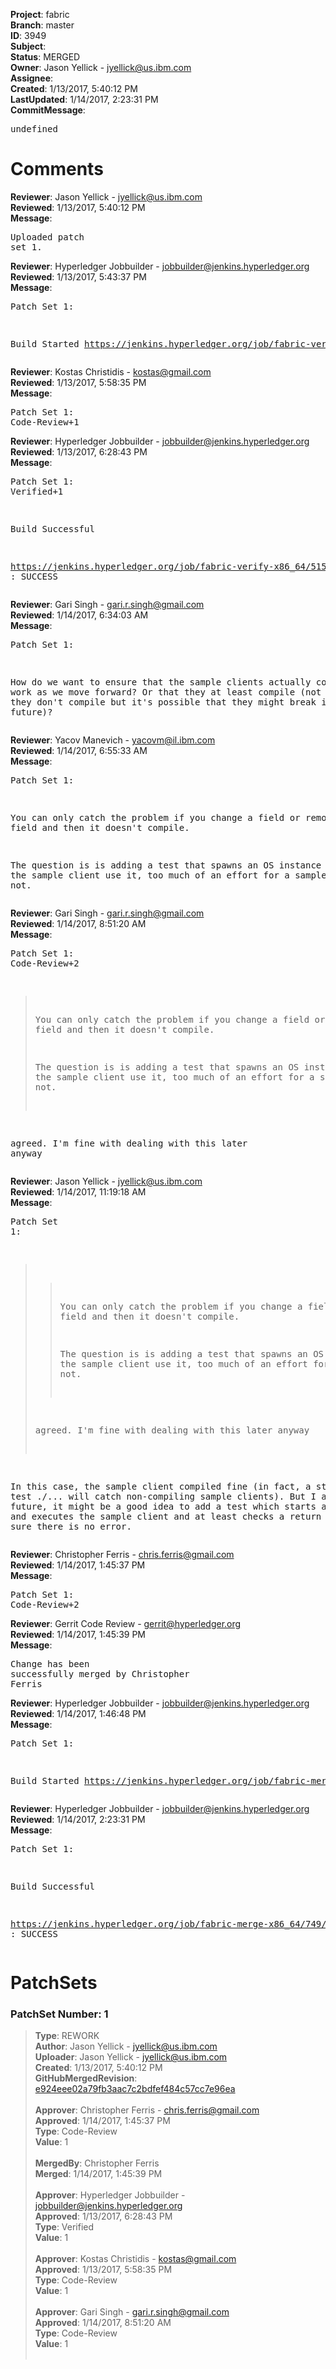 <strong>Project</strong>: fabric<br><strong>Branch</strong>: master<br><strong>ID</strong>: 3949<br><strong>Subject</strong>:<br><strong>Status</strong>: MERGED<br><strong>Owner</strong>: Jason Yellick - jyellick@us.ibm.com<br><strong>Assignee</strong>:<br><strong>Created</strong>: 1/13/2017, 5:40:12 PM<br><strong>LastUpdated</strong>: 1/14/2017, 2:23:31 PM<br><strong>CommitMessage</strong>:<br><pre>undefined</pre><h1>Comments</h1><strong>Reviewer</strong>: Jason Yellick - jyellick@us.ibm.com<br><strong>Reviewed</strong>: 1/13/2017, 5:40:12 PM<br><strong>Message</strong>: <pre>Uploaded patch set 1.</pre><strong>Reviewer</strong>: Hyperledger Jobbuilder - jobbuilder@jenkins.hyperledger.org<br><strong>Reviewed</strong>: 1/13/2017, 5:43:37 PM<br><strong>Message</strong>: <pre>Patch Set 1:

Build Started https://jenkins.hyperledger.org/job/fabric-verify-x86_64/5150/</pre><strong>Reviewer</strong>: Kostas Christidis - kostas@gmail.com<br><strong>Reviewed</strong>: 1/13/2017, 5:58:35 PM<br><strong>Message</strong>: <pre>Patch Set 1: Code-Review+1</pre><strong>Reviewer</strong>: Hyperledger Jobbuilder - jobbuilder@jenkins.hyperledger.org<br><strong>Reviewed</strong>: 1/13/2017, 6:28:43 PM<br><strong>Message</strong>: <pre>Patch Set 1: Verified+1

Build Successful 

https://jenkins.hyperledger.org/job/fabric-verify-x86_64/5150/ : SUCCESS</pre><strong>Reviewer</strong>: Gari Singh - gari.r.singh@gmail.com<br><strong>Reviewed</strong>: 1/14/2017, 6:34:03 AM<br><strong>Message</strong>: <pre>Patch Set 1:

How do we want to ensure that the sample clients actually continue to work as we move forward?   Or that they at least compile (not saying that they don't compile but it's possible that they might break in the future)?</pre><strong>Reviewer</strong>: Yacov Manevich - yacovm@il.ibm.com<br><strong>Reviewed</strong>: 1/14/2017, 6:55:33 AM<br><strong>Message</strong>: <pre>Patch Set 1:

You can only catch the problem if you change a field or remove a field and then it doesn't compile.

The question is is adding a test that spawns an OS instance and makes the sample client use it, too much of an effort for a sample client or not.</pre><strong>Reviewer</strong>: Gari Singh - gari.r.singh@gmail.com<br><strong>Reviewed</strong>: 1/14/2017, 8:51:20 AM<br><strong>Message</strong>: <pre>Patch Set 1: Code-Review+2

> You can only catch the problem if you change a field or remove a
 > field and then it doesn't compile.
 > 
 > The question is is adding a test that spawns an OS instance and
 > makes the sample client use it, too much of an effort for a sample
 > client or not.

agreed.  I'm fine with dealing with this later anyway</pre><strong>Reviewer</strong>: Jason Yellick - jyellick@us.ibm.com<br><strong>Reviewed</strong>: 1/14/2017, 11:19:18 AM<br><strong>Message</strong>: <pre>Patch Set 1:

> > You can only catch the problem if you change a field or remove a
 > > field and then it doesn't compile.
 > >
 > > The question is is adding a test that spawns an OS instance and
 > > makes the sample client use it, too much of an effort for a
 > sample
 > > client or not.
 > 
 > agreed.  I'm fine with dealing with this later anyway

In this case, the sample client compiled fine (in fact, a standard go test ./... will catch non-compiling sample clients).  But I agree, in the future, it might be a good idea to add a test which starts an orderer, and executes the sample client and at least checks a return code to make sure there is no error.</pre><strong>Reviewer</strong>: Christopher Ferris - chris.ferris@gmail.com<br><strong>Reviewed</strong>: 1/14/2017, 1:45:37 PM<br><strong>Message</strong>: <pre>Patch Set 1: Code-Review+2</pre><strong>Reviewer</strong>: Gerrit Code Review - gerrit@hyperledger.org<br><strong>Reviewed</strong>: 1/14/2017, 1:45:39 PM<br><strong>Message</strong>: <pre>Change has been successfully merged by Christopher Ferris</pre><strong>Reviewer</strong>: Hyperledger Jobbuilder - jobbuilder@jenkins.hyperledger.org<br><strong>Reviewed</strong>: 1/14/2017, 1:46:48 PM<br><strong>Message</strong>: <pre>Patch Set 1:

Build Started https://jenkins.hyperledger.org/job/fabric-merge-x86_64/749/</pre><strong>Reviewer</strong>: Hyperledger Jobbuilder - jobbuilder@jenkins.hyperledger.org<br><strong>Reviewed</strong>: 1/14/2017, 2:23:31 PM<br><strong>Message</strong>: <pre>Patch Set 1:

Build Successful 

https://jenkins.hyperledger.org/job/fabric-merge-x86_64/749/ : SUCCESS</pre><h1>PatchSets</h1><h3>PatchSet Number: 1</h3><blockquote><strong>Type</strong>: REWORK<br><strong>Author</strong>: Jason Yellick - jyellick@us.ibm.com<br><strong>Uploader</strong>: Jason Yellick - jyellick@us.ibm.com<br><strong>Created</strong>: 1/13/2017, 5:40:12 PM<br><strong>GitHubMergedRevision</strong>: [e924eee02a79fb3aac7c2bdfef484c57cc7e96ea](https://github.com/hyperledger-gerrit-archive/fabric/commit/e924eee02a79fb3aac7c2bdfef484c57cc7e96ea)<br><br><strong>Approver</strong>: Christopher Ferris - chris.ferris@gmail.com<br><strong>Approved</strong>: 1/14/2017, 1:45:37 PM<br><strong>Type</strong>: Code-Review<br><strong>Value</strong>: 1<br><br><strong>MergedBy</strong>: Christopher Ferris<br><strong>Merged</strong>: 1/14/2017, 1:45:39 PM<br><br><strong>Approver</strong>: Hyperledger Jobbuilder - jobbuilder@jenkins.hyperledger.org<br><strong>Approved</strong>: 1/13/2017, 6:28:43 PM<br><strong>Type</strong>: Verified<br><strong>Value</strong>: 1<br><br><strong>Approver</strong>: Kostas Christidis - kostas@gmail.com<br><strong>Approved</strong>: 1/13/2017, 5:58:35 PM<br><strong>Type</strong>: Code-Review<br><strong>Value</strong>: 1<br><br><strong>Approver</strong>: Gari Singh - gari.r.singh@gmail.com<br><strong>Approved</strong>: 1/14/2017, 8:51:20 AM<br><strong>Type</strong>: Code-Review<br><strong>Value</strong>: 1<br><br></blockquote>